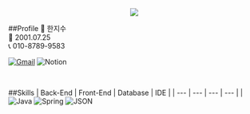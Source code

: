 <div align="center">
  <img src="https://capsule-render.vercel.app/api?type=rounded&color=0:2193b0,100:6dd5ed&height=200&section=header&text=JisooHahn's%20Github&fontSize=45&fontAlignY=40&fontColor=ffffff" />
</div>

##Profile
👩 한지수 <br>
👶 2001.07.25 <br>
📞 010-8789-9583 <br>

[![Gmail](https://img.shields.io/badge/Gmail-D14836?style=for-the-badge&logo=gmail&logoColor=white)](mailto:luna99954@gmail.com)	![Notion](https://img.shields.io/badge/Notion-%23000000.svg?style=for-the-badge&logo=notion&logoColor=white)

</br>

##Skills
| Back-End | Front-End | Database | IDE |
| --- | --- | --- | --- |
|	![Java](https://img.shields.io/badge/java-%23ED8B00.svg?style=for-the-badge&logo=java&logoColor=white) ![Spring](https://img.shields.io/badge/spring-%236DB33F.svg?style=for-the-badge&logo=spring&logoColor=white) ![JSON](https://img.shields.io/badge/JSON-292929?style=for-the-badge&logo=json&logoColor=white)

